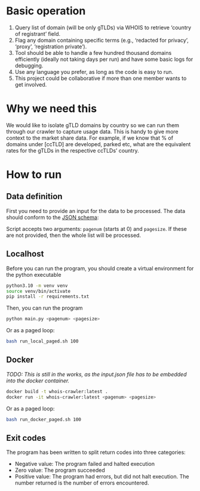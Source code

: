 # Basic operation

1. Query list of domain (will be only gTLDs) via WHOIS to retrieve ‘country of registrant’ field. 
1. Flag any domain containing specific terms (e.g., ‘redacted for privacy’, ‘proxy’, ‘registration private’).
1. Tool should be able to handle a few hundred thousand domains efficiently (ideally not taking days per run) and have some basic logs for debugging.
1. Use any language you prefer, as long as the code is easy to run.
1. This project could be collaborative if more than one member wants to get involved. 

# Why we need this
We would like to isolate gTLD domains by country so we can run them through our crawler to capture usage data.  This is handy to give more context to the market share data. For example, if we know that % of domains under [ccTLD] are developed, parked etc, what are the equivalent rates for the gTLDs in the respective ccTLDs’ country.

# How to run
## Data definition
First you need to provide an input for the data to be processed.
The data should conform to the [JSON schema](./input.schema.json):

Script accepts two arguments: `pagenum` (starts at 0) and `pagesize`. If these are not provided, then the whole list will be processed.

## Localhost
Before you can run the program, you should create a virtual environment for the python executable
```bash
python3.10 -m venv venv
source venv/bin/activate
pip install -r requirements.txt
```

Then, you can run the program
```bash
python main.py <pagenum> <pagesize>
```

Or as a paged loop:
```bash
bash run_local_paged.sh 100
```


## Docker
<em>TODO: This is still in the works, as the input.json file has to be embedded into the docker container.</em>
```bash
docker build -t whois-crawler:latest .
docker run -it whois-crawler:latest <pagenum> <pagesize>
```

Or as a paged loop:
```bash
bash run_docker_paged.sh 100
```

## Exit codes
The program has been written to split return codes into three categories:
* Negative value: The program failed and halted execution
* Zero value: The program succeeded
* Positive value: The program had errors, but did not halt execution. The number returned is the number of errors encountered.
